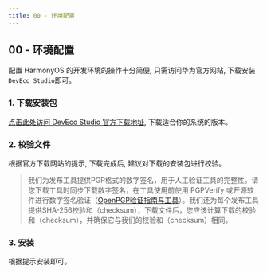 ```yaml
---
title: 00 - 环境配置
---
```

## 00 - 环境配置
配置 HarmonyOS 的开发环境的操作十分简便, 只需访问华为官方网站, 下载安装`DevEco Studio`即可。

### 1. 下载安装包
[点击此处访问 DevEco Studio 官方下载地址](https://developer.huawei.com/consumer/cn/download/), 下载适合你的系统的版本。

### 2. 校验文件
根据官方下载网站的提示, 下载完成后, 建议对下载的安装包进行校验。

> 我们为发布工具提供PGP格式的数字签名，用于人工验证工具的完整性。请您下载工具时同步下载数字签名，在工具使用前使用 PGPVerify 或开源软件进行数字签名验证（[OpenPGP验证指南与工具](https://support.huawei.com/enterprise/zh/tool/software-digital-signature-openpgp-validation-tool-TL1000000054)）。我们还为每个发布工具提供SHA-256校验和（checksum），下载文件后，您应该计算下载的校验和（checksum），并确保它与我们的校验和（checksum）相同。

### 3. 安装
根据提示安装即可。